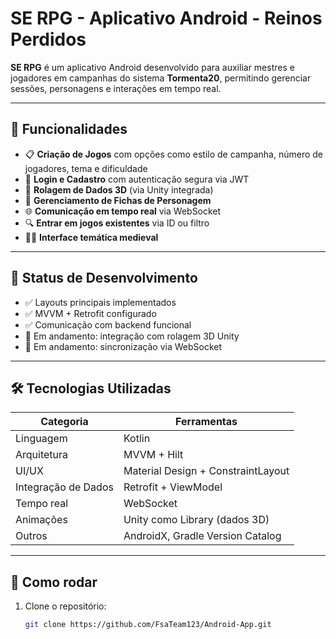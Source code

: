 # SE RPG - Aplicativo Android - Reinos Perdidos

**SE RPG** é um aplicativo Android desenvolvido para auxiliar mestres e jogadores em campanhas do sistema **Tormenta20**, permitindo gerenciar sessões, personagens e interações em tempo real.


---

## 📱 Funcionalidades

- 📋 **Criação de Jogos** com opções como estilo de campanha, número de jogadores, tema e dificuldade
- 🔐 **Login e Cadastro** com autenticação segura via JWT
- 🎲 **Rolagem de Dados 3D** (via Unity integrada)
- 🧾 **Gerenciamento de Fichas de Personagem**
- 🌐 **Comunicação em tempo real** via WebSocket
- 🔍 **Entrar em jogos existentes** via ID ou filtro
- 🧙‍♂️ **Interface temática medieval**

---

## 🧪 Status de Desenvolvimento

- ✅ Layouts principais implementados
- ✅ MVVM + Retrofit configurado
- ✅ Comunicação com backend funcional
- 🔄 Em andamento: integração com rolagem 3D Unity
- 🔄 Em andamento: sincronização via WebSocket

---

## 🛠️ Tecnologias Utilizadas

| Categoria            | Ferramentas                       |
|----------------------|-----------------------------------|
| Linguagem            | Kotlin                            |
| Arquitetura          | MVVM + Hilt                       |
| UI/UX                | Material Design + ConstraintLayout|
| Integração de Dados  | Retrofit + ViewModel              |
| Tempo real           | WebSocket                         |
| Animações            | Unity como Library (dados 3D)     |
| Outros               | AndroidX, Gradle Version Catalog  |

---

## 🚀 Como rodar

1. Clone o repositório:
   ```bash
   git clone https://github.com/FsaTeam123/Android-App.git
